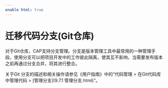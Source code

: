 ```yaml
---
enable html: true
---
```

# 迁移代码分支(Git仓库)

对于Git仓库，CAP支持分支管理。分支是版本管理工具中最常用的一种管理手段，使用分支可以把项目开发中的工作彼此隔离，使其互不影响，当需要发布版本之前再通过分支合并，将其进行整合。

关于Git 分支的描述和相关操作请参见《用户指南》中的“代码管理 > 在Git代码库中管理代码 > [管理分支](9.7.1 管理分支.html)”。